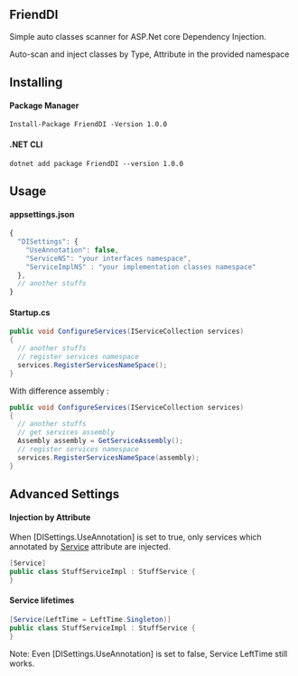 ## FriendDI
<p>Simple auto classes scanner for ASP.Net core Dependency Injection.</p>
<p>Auto-scan and inject classes by Type, Attribute in the provided namespace</p>

## Installing
#### Package Manager
```console
Install-Package FriendDI -Version 1.0.0
```
#### .NET CLI
```console
dotnet add package FriendDI --version 1.0.0
```
## Usage
#### appsettings.json
```javascript
{
  "DISettings": {
    "UseAnnotation": false,
    "ServiceNS": "your interfaces namespace",
    "ServiceImplNS" : "your implementation classes namespace"
  },
  // another stuffs
}
```
#### Startup.cs
```csharp
public void ConfigureServices(IServiceCollection services)
{
  // another stuffs
  // register services namespace
  services.RegisterServicesNameSpace();
}
```
With difference assembly :
```csharp
public void ConfigureServices(IServiceCollection services)
{
  // another stuffs
  // get services assembly
  Assembly assembly = GetServiceAssembly();
  // register services namespace
  services.RegisterServicesNameSpace(assembly);
}

```
## Advanced Settings

#### Injection by Attribute

When [DISettings.UseAnnotation] is set to true, only services which annotated by [Service](src/InjectionAttributes.cs) attribute are injected.
```csharp
[Service]
public class StuffServiceImpl : StuffService {
}
```

#### Service lifetimes

```csharp
[Service(LeftTime = LeftTime.Singleton)]
public class StuffServiceImpl : StuffService {
}
```
Note: Even [DISettings.UseAnnotation] is set to false, Service LeftTime still works.
